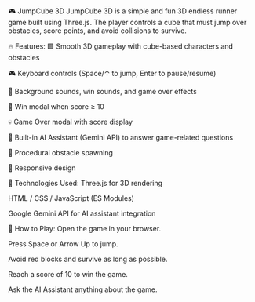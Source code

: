 🎮 JumpCube 3D
JumpCube 3D is a simple and fun 3D endless runner game built using Three.js. The player controls a cube that must jump over obstacles, score points, and avoid collisions to survive.

🔥 Features:
🟩 Smooth 3D gameplay with cube-based characters and obstacles

🎮 Keyboard controls (Space/↑ to jump, Enter to pause/resume)

🎵 Background sounds, win sounds, and game over effects

🎉 Win modal when score ≥ 10

💀 Game Over modal with score display

🧠 Built-in AI Assistant (Gemini API) to answer game-related questions

🧱 Procedural obstacle spawning

📱 Responsive design

🧠 Technologies Used:
Three.js for 3D rendering

HTML / CSS / JavaScript (ES Modules)

Google Gemini API for AI assistant integration

🚀 How to Play:
Open the game in your browser.

Press Space or Arrow Up to jump.

Avoid red blocks and survive as long as possible.

Reach a score of 10 to win the game.

Ask the AI Assistant anything about the game.
